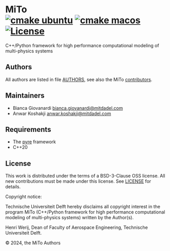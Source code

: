 # MiTo <br> [![cmake ubuntu](https://github.com/mitadel/mito/actions/workflows/cmake-ubuntu.yaml/badge.svg)](https://github.com/mitadel/mito/actions/workflows/cmake-ubuntu.yaml) [![cmake macos](https://github.com/mitadel/mito/actions/workflows/cmake-macos.yaml/badge.svg)](https://github.com/mitadel/mito/actions/workflows/cmake-macos.yaml) [![License](https://img.shields.io/badge/License-BSD%203%20clause-blue.svg)](https://opensource.org/license/bsd-3-clause)

C++/Python framework for high performance computational modeling of multi-physics systems

## Authors

All authors are listed in file [AUTHORS](AUTHORS), see also the MiTo [contributors](https://github.com/mitadel/mito/graphs/contributors).

## Maintainers
- Bianca Giovanardi <bianca.giovanardi@mitdadel.com>
- Anwar Koshakji <anwar.koshakji@mitdadel.com>

## Requirements

- The [pyre](https://github.com/pyre/pyre) framework
- C++20

## License

This work is distributed under the terms of a BSD-3-Clause OSS license.
All new contributions must be made under this license.
See [LICENSE](LICENSE) for details.

Copyright notice:

Technische Universiteit Delft hereby disclaims all copyright interest in the program MiTo
(C++/Python framework for high performance computational modeling of multi-physics systems)
written by the Author(s).

Henri Werij, Dean of Faculty of Aerospace Engineering, Technische Universiteit Delft.

© 2024, the MiTo Authors
